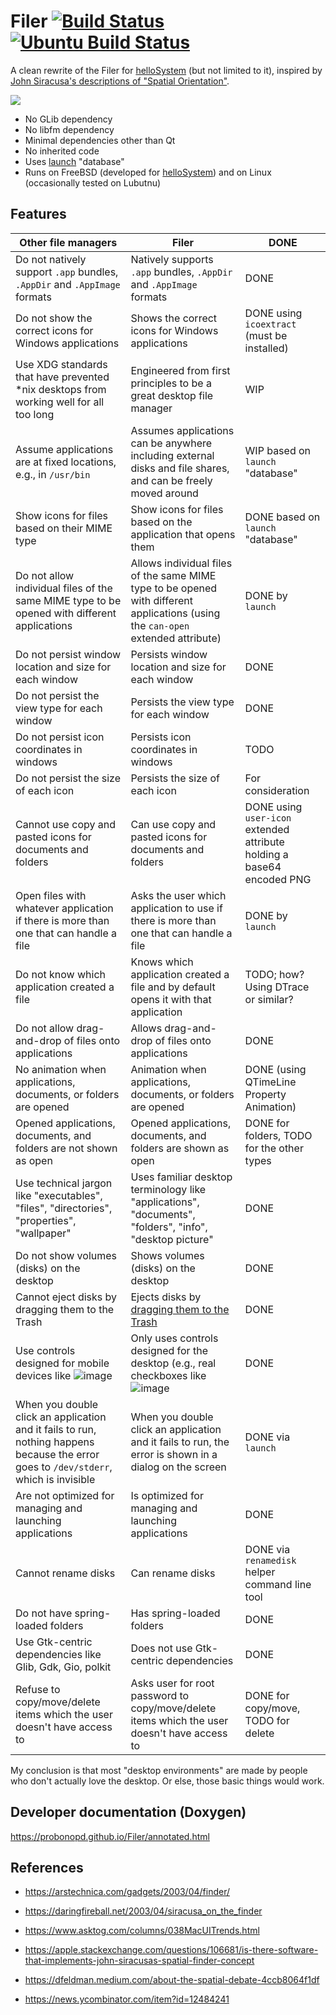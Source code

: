 # Filer [![Build Status](https://api.cirrus-ci.com/probonopd/helloSystem/Filer.svg)](https://cirrus-ci.com/github/probonopd/Filer) [![Ubuntu Build Status](https://img.shields.io/github/actions/workflow/status/probonopd/Filer/ubuntu.yml?branch=main)](https://github.com/probonopd/Filer/actions/workflows/ubuntu.yml)

A clean rewrite of the Filer for [helloSystem](https://hellosystem.github.io/) (but not limited to it), inspired by [John Siracusa's descriptions of "Spatial Orientation"](https://arstechnica.com/gadgets/2003/04/finder/).

![](https://user-images.githubusercontent.com/2480569/206650534-a035fc64-5993-41dd-8753-1076f47598c5.png)

* No GLib dependency
* No libfm dependency
* Minimal dependencies other than Qt
* No inherited code
* Uses [launch](https://github.com/helloSystem/launch/) "database"
* Runs on FreeBSD (developed for [helloSystem](https://hellosystem.github.io/)) and on Linux (occasionally tested on Lubutnu)

## Features

|Other file managers|Filer|DONE|
|---|---|---|
|Do not natively support `.app` bundles, `.AppDir` and `.AppImage` formats|Natively supports `.app` bundles, `.AppDir` and `.AppImage` formats|DONE|
|Do not show the correct icons for Windows applications|Shows the correct icons for Windows applications|DONE using `icoextract` (must be installed)|
|Use XDG standards that have prevented *nix desktops from working well for all too long|Engineered from first principles to be a great desktop file manager|WIP|
|Assume applications are at fixed locations, e.g., in `/usr/bin`|Assumes applications can be anywhere including external disks and file shares, and can be freely moved around|WIP based on `launch` "database"|
|Show icons for files based on their MIME type|Show icons for files based on the application that opens them|DONE based on `launch` "database"|
|Do not allow individual files of the same MIME type to be opened with different applications|Allows individual files of the same MIME type to be opened with different applications (using the `can-open` extended attribute)|DONE by `launch`|
|Do not persist window location and size for each window|Persists window location and size for each window|DONE|
|Do not persist the view type for each window|Persists the view type for each window|DONE|
|Do not persist icon coordinates in windows|Persists icon coordinates in windows|TODO|
|Do not persist the size of each icon|Persists the size of each icon|For consideration|
|Cannot use copy and pasted icons for documents and folders|Can use copy and pasted icons for documents and folders|DONE using `user-icon` extended attribute holding a base64 encoded PNG|
|Open files with whatever application if there is more than one that can handle a file|Asks the user which application to use if there is more than one that can handle a file|DONE by `launch`|
|Do not know which application created a file|Knows which application created a file and by default opens it with that application|TODO; how? Using DTrace or similar?|
|Do not allow drag-and-drop of files onto applications|Allows drag-and-drop of files onto applications|DONE|
|No animation when applications, documents, or folders are opened|Animation when applications, documents, or folders are opened|DONE (using QTimeLine Property Animation)|
|Opened applications, documents, and folders are not shown as open|Opened applications, documents, and folders are shown as open|DONE for folders, TODO for the other types|
|Use technical jargon like "executables", "files", "directories", "properties", "wallpaper"|Uses familiar desktop terminology like "applications", "documents", "folders", "info", "desktop picture"|DONE|
|Do not show volumes (disks) on the desktop|Shows volumes (disks) on the desktop|DONE|
|Cannot eject disks by dragging them to the Trash|Ejects disks by [dragging them to the Trash](http://www.mackido.com/Interface/TrashingDisks.html)|DONE|
|Use controls designed for mobile devices like ![image](https://github.com/probonopd/Filer/assets/2480569/596e92c1-ac20-4212-9ac4-9fe3c6c7c5e2)|Only uses controls designed for the desktop (e.g., real checkboxes like ![image](https://github.com/probonopd/Filer/assets/2480569/326e6bc8-d669-42d3-a983-cd9380ae6df4)|DONE|
|When you double click an application and it fails to run, nothing happens because the error goes to `/dev/stderr`, which is invisible|When you double click an application and it fails to run, the error is shown in a dialog on the screen|DONE via `launch`|
|Are not optimized for managing and launching applications|Is optimized for managing and launching applications|DONE|
|Cannot rename disks|Can rename disks|DONE via `renamedisk` helper command line tool|
|Do not have spring-loaded folders|Has spring-loaded folders|DONE|
|Use Gtk-centric dependencies like Glib, Gdk, Gio, polkit|Does not use Gtk-centric dependencies|DONE|
|Refuse to copy/move/delete items which the user doesn't have access to|Asks user for root password to copy/move/delete items which the user doesn't have access to|DONE for copy/move, TODO for delete|

My conclusion is that most "desktop environments" are made by people who don't actually love the desktop. Or else, those basic things would work.

## Developer documentation (Doxygen)

https://probonopd.github.io/Filer/annotated.html

## References

* https://arstechnica.com/gadgets/2003/04/finder/

* https://daringfireball.net/2003/04/siracusa_on_the_finder

* https://www.asktog.com/columns/038MacUITrends.html

* https://apple.stackexchange.com/questions/106681/is-there-software-that-implements-john-siracusas-spatial-finder-concept

* https://dfeldman.medium.com/about-the-spatial-debate-4ccb8064f1df

* https://news.ycombinator.com/item?id=12484241
